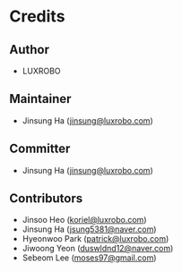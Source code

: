 Credits
=======

Author
------
-   LUXROBO

Maintainer
----------------
-   Jinsung Ha (jinsung@luxrobo.com)

Committer
---------
-   Jinsung Ha (jinsung@luxrobo.com)

Contributors
------------
-   Jinsoo Heo (koriel@luxrobo.com)
-   Jinsung Ha (jsung5381@naver.com)
-   Hyeonwoo Park (patrick@luxrobo.com)
-   Jiwoong Yeon (duswldnd12@naver.com)
-   Sebeom Lee (moses97@gmail.com)
